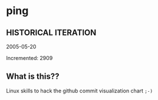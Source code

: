 # ping

## HISTORICAL ITERATION
2005-05-20

Incremented: 2909

## What is this?? 
Linux skills to hack the github commit visualization chart `;-)`
